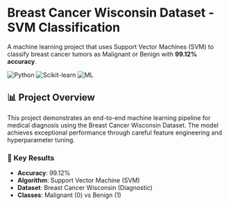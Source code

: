 # Breast Cancer Wisconsin Dataset - SVM Classification

A machine learning project that uses Support Vector Machines (SVM) to classify breast cancer tumors as Malignant or Benign with **99.12% accuracy**.

![Python](https://img.shields.io/badge/Python-3.8%2B-blue)
![Scikit-learn](https://img.shields.io/badge/Scikit--learn-1.2%2B-orange)
![ML](https://img.shields.io/badge/Machine-Learning-green)

## 📊 Project Overview

This project demonstrates an end-to-end machine learning pipeline for medical diagnosis using the Breast Cancer Wisconsin Dataset. The model achieves exceptional performance through careful feature engineering and hyperparameter tuning.

### 🎯 Key Results
- **Accuracy**: 99.12%
- **Algorithm**: Support Vector Machine (SVM)
- **Dataset**: Breast Cancer Wisconsin (Diagnostic)
- **Classes**: Malignant (0) vs Benign (1)
